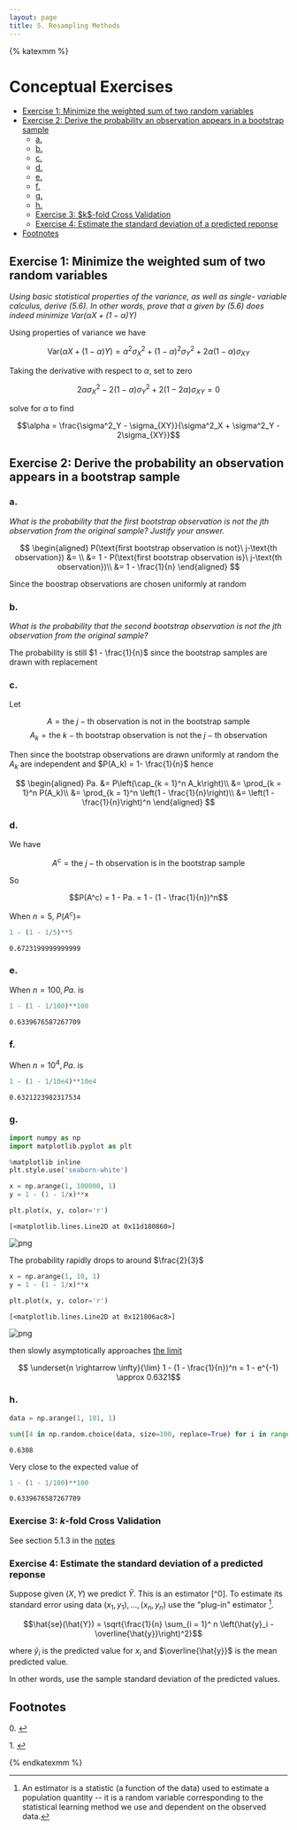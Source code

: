 ```yaml
---
layout: page
title: 5. Resampling Methods
---
```


{% katexmm %}

# Conceptual Exercises

<div class="toc"><ul class="toc-item"><li><span><a href="#exercise-1-minimize-the-weighted-sum-of-two-random-variables" data-toc-modified-id="Exercise-1:-Minimize-the-weighted-sum-of-two-random-variables-1">Exercise 1: Minimize the weighted sum of two random variables</a></span></li><li><span><a href="#exercise-2-derive-the-probability-an-observation-appears-in-a-bootstrap-sample" data-toc-modified-id="Exercise-2:-Derive-the-probability-an-observation-appears-in-a-bootstrap-sample-2">Exercise 2: Derive the probability an observation appears in a bootstrap sample</a></span><ul class="toc-item"><li><span><a href="#a" data-toc-modified-id="a.-2.1">a.</a></span></li><li><span><a href="#b" data-toc-modified-id="b.-2.2">b.</a></span></li><li><span><a href="#c" data-toc-modified-id="c.-2.3">c.</a></span></li><li><span><a href="#d" data-toc-modified-id="d.-2.4">d.</a></span></li><li><span><a href="#e" data-toc-modified-id="e.-2.5">e.</a></span></li><li><span><a href="#f" data-toc-modified-id="f.-2.6">f.</a></span></li><li><span><a href="#g" data-toc-modified-id="g.-2.7">g.</a></span></li><li><span><a href="#h" data-toc-modified-id="h.-2.8">h.</a></span></li><li><span><a href="#Exercise-3:-$k$-fold-Cross-Validation" data-toc-modified-id="Exercise-3:-$k$-fold-Cross-Validation-2.9">Exercise 3: $k$-fold Cross Validation</a></span></li><li><span><a href="#exercise-4-estimate-the-standard-deviation-of-a-predicted-reponse" data-toc-modified-id="Exercise-4:-Estimate-the-standard-deviation-of-a-predicted-reponse-2.10">Exercise 4: Estimate the standard deviation of a predicted reponse</a></span></li></ul></li><li><span><a href="#footnotes" data-toc-modified-id="Footnotes-3">Footnotes</a></span></li></ul></div>

## Exercise 1: Minimize the weighted sum of two random variables

*Using basic statistical properties of the variance, as well as single- variable calculus, derive (5.6). In other words, prove that α given by (5.6) does indeed minimize Var$(\alpha X + (1 − \alpha)Y)$*

Using properties of variance we have

$$\text{Var}(\alpha X + (1 - \alpha) Y) = \alpha^2\sigma^2_X + (1 - \alpha)^2\sigma^2_Y + 2\alpha(1-\alpha)\sigma_{XY}$$

Taking the derivative with respect to $\alpha$, set to zero 

$$2\alpha\sigma^2_X - 2(1 - \alpha)\sigma^2_Y + 2(1-2\alpha)\sigma_{XY} = 0$$

solve for $\alpha$ to find

$$\alpha = \frac{\sigma^2_Y - \sigma_{XY}}{\sigma^2_X + \sigma^2_Y - 2\sigma_{XY}}$$



## Exercise 2: Derive the probability an observation appears in a bootstrap sample

### a.

*What is the probability that the first bootstrap observation is not the jth observation from the original sample? Justify your answer.*

$$
\begin{aligned}
P(\text{first bootstrap observation is not}\ j-\text{th observation}) &= \\
&= 1 - P(\text{first bootstrap observation is}\ j-\text{th observation})\\
&= 1 - \frac{1}{n}
\end{aligned}
$$

Since the boostrap observations are chosen uniformly at random

### b.

*What is the probability that the second bootstrap observation is not the jth observation from the original sample?*

The probability is still $1 - \frac{1}{n}$ since the bootstrap samples are drawn with replacement

### c.

Let 

$$A = \text{the}\ j-\text{th observation is not in the bootstrap sample}$$
$$A_k = \text{the}\ k-\text{th bootstrap observation is not the}\ j-\text{th observation}$$

Then since the bootstrap observations are drawn uniformly at random the $A_k$ are independent and $P(A_k) = 1- \frac{1}{n}$ hence

$$
\begin{aligned}
Pa. &= P\left(\cap_{k = 1}^n A_k\right)\\
&= \prod_{k = 1}^n P(A_k)\\
&= \prod_{k = 1}^n \left(1 - \frac{1}{n}\right)\\
&= \left(1 - \frac{1}{n}\right)^n
\end{aligned}
$$

### d.

We have

$$A^c = \text{the}\ j-\text{th observation is in the bootstrap sample}$$

So 

$$P(A^c) = 1 - Pa. = 1 - (1 - \frac{1}{n})^n$$

When $n=5$, $P(A^c) =$


```python
1 - (1 - 1/5)**5
```




    0.6723199999999999



### e.

When $n=100, Pa.$ is


```python
1 - (1 - 1/100)**100
```




    0.6339676587267709



### f.

When $n=10^4, Pa.$ is


```python
1 - (1 - 1/10e4)**10e4
```




    0.6321223982317534



### g.


```python
import numpy as np
import matplotlib.pyplot as plt

%matplotlib inline
plt.style.use('seaborn-white')
```


```python
x = np.arange(1, 100000, 1)
y = 1 - (1 - 1/x)**x

plt.plot(x, y, color='r')
```




    [<matplotlib.lines.Line2D at 0x11d180860>]




![png]({{site.baseurl}}/assets/images/ch05_conceptual_exercises_22_1.png)


The probability rapidly drops to around $\frac{2}{3}$


```python
x = np.arange(1, 10, 1)
y = 1 - (1 - 1/x)**x

plt.plot(x, y, color='r')
```




    [<matplotlib.lines.Line2D at 0x121806ac8>]




![png]({{site.baseurl}}/assets/images/ch05_conceptual_exercises_24_1.png)


then slowly asymptotically approaches [the limit](https://en.wikipedia.org/wiki/Exponential_function#Overview)

$$ \underset{n \rightarrow \infty}{\lim} 1 - (1 - \frac{1}{n})^n = 1 - e^{-1} \approx 0.6321$$

### h.


```python
data = np.arange(1, 101, 1)

sum([4 in np.random.choice(data, size=100, replace=True) for i in range(10000)])/10000
```




    0.6308



Very close to the expected value of 


```python
1 - (1 - 1/100)**100
```




    0.6339676587267709



### Exercise 3: $k$-fold Cross Validation

See section 5.1.3 in the [notes](../../Notes.ipynb)

### Exercise 4: Estimate the standard deviation of a predicted reponse

Suppose given $(X, Y)$ we predict $\hat{Y}$. This is an estimator [^0]. To estimate its standard error using data $(x_1, y_1), \dots, (x_n, y_n)$ use the "plug-in" estimator [^1].

$$\hat{se}(\hat{Y}) = \sqrt{\frac{1}{n} \sum_{i = 1}^ n \left(\hat{y}_i - \overline{\hat{y}}\right)^2}$$

where $\hat{y}_i$ is the predicted value for $x_i$ and $\overline{\hat{y}}$ is the mean predicted value.

In other words, use the sample standard deviation of the predicted values.

## Footnotes

[^1]:  An estimator is a statistic (a function of the data) used to estimate a population quantity -- it is a random variable corresponding to the statistical learning method we use and dependent on the observed data.

[^2]: The plug-in estimator is a statistical functional -- it is used to estimate a population functional (i.e. some function of the population distribution). It is so called because it estimates the population functional by plugging in the empirical distribution [Wasserman Ch 7](https://www.stat.cmu.edu/~larry/all-of-statistics/). In this case, the population functional is the "true" standard error $se(\hat{Y})$.

<p>
</p>

<div id="foot0"> 0.
<a href="#ref0">↩</a>
</div>

<p>
</p>

<div id="foot1"> 1. 
<a href="#ref1">↩</a>
</div>

{% endkatexmm %}